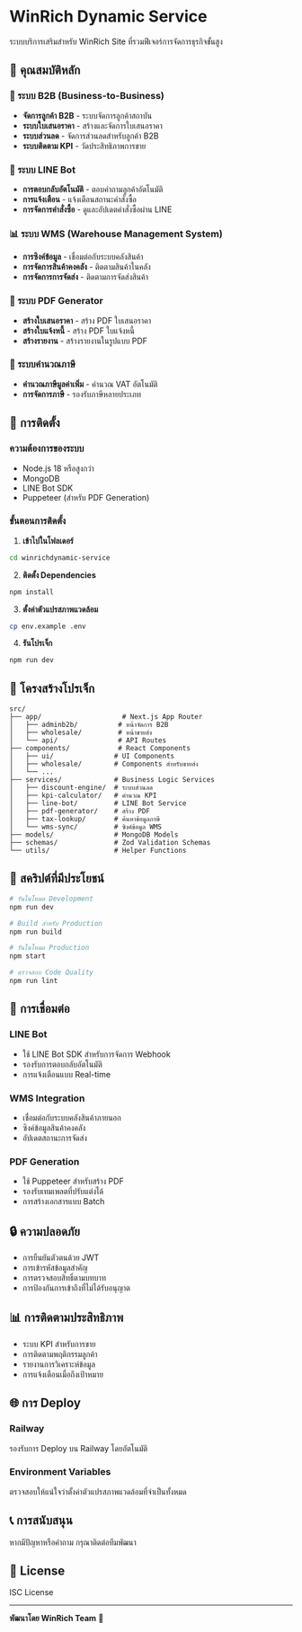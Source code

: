 # WinRich Dynamic Service

ระบบบริการเสริมสำหรับ WinRich Site ที่รวมฟีเจอร์การจัดการธุรกิจขั้นสูง

## 🎯 คุณสมบัติหลัก

### 💼 ระบบ B2B (Business-to-Business)
- **จัดการลูกค้า B2B** - ระบบจัดการลูกค้าสถาบัน
- **ระบบใบเสนอราคา** - สร้างและจัดการใบเสนอราคา
- **ระบบส่วนลด** - จัดการส่วนลดสำหรับลูกค้า B2B
- **ระบบติดตาม KPI** - วัดประสิทธิภาพการขาย

### 🤖 ระบบ LINE Bot
- **การตอบกลับอัตโนมัติ** - ตอบคำถามลูกค้าอัตโนมัติ
- **การแจ้งเตือน** - แจ้งเตือนสถานะคำสั่งซื้อ
- **การจัดการคำสั่งซื้อ** - ดูและอัปเดตคำสั่งซื้อผ่าน LINE

### 📊 ระบบ WMS (Warehouse Management System)
- **การซิงค์ข้อมูล** - เชื่อมต่อกับระบบคลังสินค้า
- **การจัดการสินค้าคงคลัง** - ติดตามสินค้าในคลัง
- **การจัดการการจัดส่ง** - ติดตามการจัดส่งสินค้า

### 📄 ระบบ PDF Generator
- **สร้างใบเสนอราคา** - สร้าง PDF ใบเสนอราคา
- **สร้างใบแจ้งหนี้** - สร้าง PDF ใบแจ้งหนี้
- **สร้างรายงาน** - สร้างรายงานในรูปแบบ PDF

### 🧮 ระบบคำนวณภาษี
- **คำนวณภาษีมูลค่าเพิ่ม** - คำนวณ VAT อัตโนมัติ
- **การจัดการภาษี** - รองรับภาษีหลายประเภท

## 🚀 การติดตั้ง

### ความต้องการของระบบ
- Node.js 18 หรือสูงกว่า
- MongoDB
- LINE Bot SDK
- Puppeteer (สำหรับ PDF Generation)

### ขั้นตอนการติดตั้ง

1. **เข้าไปในโฟลเดอร์**
```bash
cd winrichdynamic-service
```

2. **ติดตั้ง Dependencies**
```bash
npm install
```

3. **ตั้งค่าตัวแปรสภาพแวดล้อม**
```bash
cp env.example .env
```

4. **รันโปรเจ็ก**
```bash
npm run dev
```

## 📁 โครงสร้างโปรเจ็ก

```
src/
├── app/                    # Next.js App Router
│   ├── adminb2b/          # หน้าจัดการ B2B
│   ├── wholesale/         # หน้าขายส่ง
│   └── api/               # API Routes
├── components/            # React Components
│   ├── ui/               # UI Components
│   ├── wholesale/        # Components สำหรับขายส่ง
│   └── ...
├── services/             # Business Logic Services
│   ├── discount-engine/  # ระบบส่วนลด
│   ├── kpi-calculator/   # คำนวณ KPI
│   ├── line-bot/         # LINE Bot Service
│   ├── pdf-generator/    # สร้าง PDF
│   ├── tax-lookup/       # ค้นหาข้อมูลภาษี
│   └── wms-sync/         # ซิงค์ข้อมูล WMS
├── models/               # MongoDB Models
├── schemas/              # Zod Validation Schemas
└── utils/                # Helper Functions
```

## 🔧 สคริปต์ที่มีประโยชน์

```bash
# รันในโหมด Development
npm run dev

# Build สำหรับ Production
npm run build

# รันในโหมด Production
npm start

# ตรวจสอบ Code Quality
npm run lint
```

## 🔗 การเชื่อมต่อ

### LINE Bot
- ใช้ LINE Bot SDK สำหรับการจัดการ Webhook
- รองรับการตอบกลับอัตโนมัติ
- การแจ้งเตือนแบบ Real-time

### WMS Integration
- เชื่อมต่อกับระบบคลังสินค้าภายนอก
- ซิงค์ข้อมูลสินค้าคงคลัง
- อัปเดตสถานะการจัดส่ง

### PDF Generation
- ใช้ Puppeteer สำหรับสร้าง PDF
- รองรับเทมเพลตที่ปรับแต่งได้
- การสร้างเอกสารแบบ Batch

## 🔒 ความปลอดภัย

- การยืนยันตัวตนด้วย JWT
- การเข้ารหัสข้อมูลสำคัญ
- การตรวจสอบสิทธิ์ตามบทบาท
- การป้องกันการเข้าถึงที่ไม่ได้รับอนุญาต

## 📊 การติดตามประสิทธิภาพ

- ระบบ KPI สำหรับการขาย
- การติดตามพฤติกรรมลูกค้า
- รายงานการวิเคราะห์ข้อมูล
- การแจ้งเตือนเมื่อถึงเป้าหมาย

## 🌐 การ Deploy

### Railway
รองรับการ Deploy บน Railway โดยอัตโนมัติ

### Environment Variables
ตรวจสอบให้แน่ใจว่าตั้งค่าตัวแปรสภาพแวดล้อมที่จำเป็นทั้งหมด

## 📞 การสนับสนุน

หากมีปัญหาหรือคำถาม กรุณาติดต่อทีมพัฒนา

## 📄 License

ISC License

---

**พัฒนาโดย WinRich Team** 🚀
